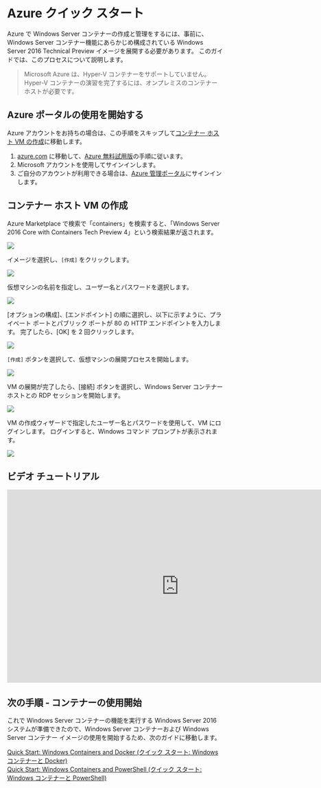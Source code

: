 # Azure クイック スタート

Azure で Windows Server コンテナーの作成と管理をするには、事前に、Windows Server コンテナー機能にあらかじめ構成されている Windows Server 2016 Technical Preview イメージを展開する必要があります。 このガイドでは、このプロセスについて説明します。

> Microsoft Azure は、Hyper-V コンテナーをサポートしていません。 Hyper-V コンテナーの演習を完了するには、オンプレミスのコンテナー ホストが必要です。

## Azure ポータルの使用を開始する

Azure アカウントをお持ちの場合は、この手順をスキップして[コンテナー ホスト VM の作成](#CreateacontainerhostVM)に移動します。

1. [azure.com](https://azure.com) に移動して、[Azure 無料試用版](https://azure.microsoft.com/en-us/pricing/free-trial/)の手順に従います。
2. Microsoft アカウントを使用してサインインします。
3. ご自分のアカウントが利用できる場合は、[Azure 管理ポータル](https://portal.azure.com)にサインインします。

## コンテナー ホスト VM の作成

Azure Marketplace で検索で「containers」を検索すると、「Windows Server 2016 Core with Containers Tech Preview 4」という検索結果が返されます。

![](./media/newazure1.png)

イメージを選択し、`[作成]` をクリックします。

![](./media/tp41.png)

仮想マシンの名前を指定し、ユーザー名とパスワードを選択します。

![](media/newazure2.png)

[オプションの構成]、[エンドポイント] の順に選択し、以下に示すように、プライベート ポートとパブリック ポートが 80 の HTTP エンドポイントを入力します。 完了したら、[OK] を 2 回クリックします。

![](./media/newazure3.png)

`[作成]` ボタンを選択して、仮想マシンの展開プロセスを開始します。

![](media/newazure2.png)

VM の展開が完了したら、[接続] ボタンを選択し、Windows Server コンテナー ホストとの RDP セッションを開始します。

![](media/newazure6.png)

VM の作成ウィザードで指定したユーザー名とパスワードを使用して、VM にログインします。 ログインすると、Windows コマンド プロンプトが表示されます。

![](media/newazure7.png)

## ビデオ チュートリアル

<iframe src="https://channel9.msdn.com/Blogs/containers/Quick-Start-Configure-Windows-Server-Containers-in-Microsoft-Azure/player#ccLang=ja" width="800" height="450"  allowFullScreen="true" frameBorder="0" scrolling="no"></iframe>


## 次の手順 - コンテナーの使用開始

これで Windows Server コンテナーの機能を実行する Windows Server 2016 システムが準備できたので、Windows Server コンテナーおよび Windows Server コンテナー イメージの使用を開始するため、次のガイドに移動します。

[Quick Start: Windows Containers and Docker (クイック スタート: Windows コンテナーと Docker)](./manage_docker.md)  
[Quick Start: Windows Containers and PowerShell (クイック スタート: Windows コンテナーと PowerShell)](./manage_powershell.md)




